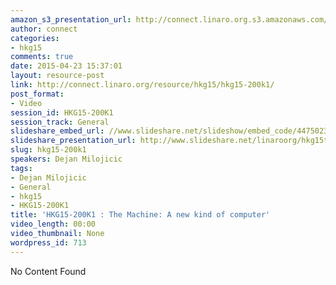 ```yaml
---
amazon_s3_presentation_url: http://connect.linaro.org.s3.amazonaws.com/hkg15/Videos/02-10-Tuesday/HKG15-200K1.pdf
author: connect
categories:
- hkg15
comments: true
date: 2015-04-23 15:37:01
layout: resource-post
link: http://connect.linaro.org/resource/hkg15/hkg15-200k1/
post_format:
- Video
session_id: HKG15-200K1
session_track: General
slideshare_embed_url: //www.slideshare.net/slideshow/embed_code/44750236
slideshare_presentation_url: http://www.slideshare.net/linaroorg/hkg15the-machine-a-new-kind-of-computer-keynote-by-dejan-milojicic
slug: hkg15-200k1
speakers: Dejan Milojicic
tags:
- Dejan Milojicic
- General
- hkg15
- HKG15-200K1
title: 'HKG15-200K1 : The Machine: A new kind of computer'
video_length: 00:00
video_thumbnail: None
wordpress_id: 713
---
```


No Content Found